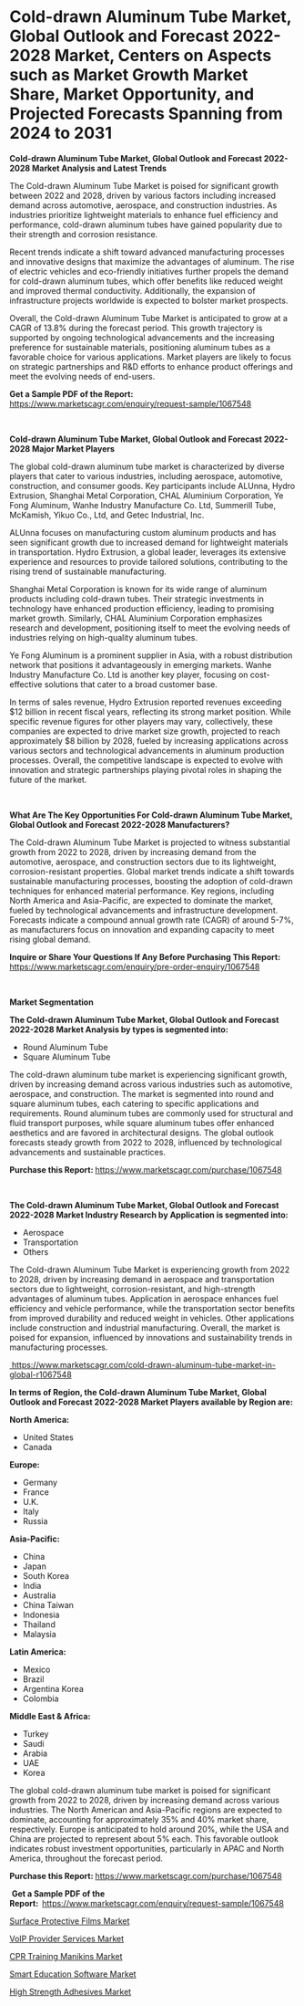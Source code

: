 <p><h1>Cold-drawn Aluminum Tube Market, Global Outlook and Forecast 2022-2028 Market, Centers on Aspects such as Market Growth Market Share, Market Opportunity, and Projected Forecasts Spanning from 2024 to 2031</h1></p><p><strong>Cold-drawn Aluminum Tube Market, Global Outlook and Forecast 2022-2028 Market Analysis and Latest Trends</strong></p>
<p><p>The Cold-drawn Aluminum Tube Market is poised for significant growth between 2022 and 2028, driven by various factors including increased demand across automotive, aerospace, and construction industries. As industries prioritize lightweight materials to enhance fuel efficiency and performance, cold-drawn aluminum tubes have gained popularity due to their strength and corrosion resistance.</p><p>Recent trends indicate a shift toward advanced manufacturing processes and innovative designs that maximize the advantages of aluminum. The rise of electric vehicles and eco-friendly initiatives further propels the demand for cold-drawn aluminum tubes, which offer benefits like reduced weight and improved thermal conductivity. Additionally, the expansion of infrastructure projects worldwide is expected to bolster market prospects.</p><p>Overall, the Cold-drawn Aluminum Tube Market is anticipated to grow at a CAGR of 13.8% during the forecast period. This growth trajectory is supported by ongoing technological advancements and the increasing preference for sustainable materials, positioning aluminum tubes as a favorable choice for various applications. Market players are likely to focus on strategic partnerships and R&D efforts to enhance product offerings and meet the evolving needs of end-users.</p></p>
<p><strong>Get a Sample PDF of the Report:&nbsp;</strong> <a href="https://www.marketscagr.com/enquiry/request-sample/1067548">https://www.marketscagr.com/enquiry/request-sample/1067548</a></p>
<p>&nbsp;</p>
<p><strong>Cold-drawn Aluminum Tube Market, Global Outlook and Forecast 2022-2028 Major Market Players</strong></p>
<p><p>The global cold-drawn aluminum tube market is characterized by diverse players that cater to various industries, including aerospace, automotive, construction, and consumer goods. Key participants include ALUnna, Hydro Extrusion, Shanghai Metal Corporation, CHAL Aluminium Corporation, Ye Fong Aluminum, Wanhe Industry Manufacture Co. Ltd, Summerill Tube, McKamish, Yikuo Co., Ltd, and Getec Industrial, Inc.</p><p>ALUnna focuses on manufacturing custom aluminum products and has seen significant growth due to increased demand for lightweight materials in transportation. Hydro Extrusion, a global leader, leverages its extensive experience and resources to provide tailored solutions, contributing to the rising trend of sustainable manufacturing.</p><p>Shanghai Metal Corporation is known for its wide range of aluminum products including cold-drawn tubes. Their strategic investments in technology have enhanced production efficiency, leading to promising market growth. Similarly, CHAL Aluminium Corporation emphasizes research and development, positioning itself to meet the evolving needs of industries relying on high-quality aluminum tubes.</p><p>Ye Fong Aluminum is a prominent supplier in Asia, with a robust distribution network that positions it advantageously in emerging markets. Wanhe Industry Manufacture Co. Ltd is another key player, focusing on cost-effective solutions that cater to a broad customer base.</p><p>In terms of sales revenue, Hydro Extrusion reported revenues exceeding $12 billion in recent fiscal years, reflecting its strong market position. While specific revenue figures for other players may vary, collectively, these companies are expected to drive market size growth, projected to reach approximately $8 billion by 2028, fueled by increasing applications across various sectors and technological advancements in aluminum production processes. Overall, the competitive landscape is expected to evolve with innovation and strategic partnerships playing pivotal roles in shaping the future of the market.</p></p>
<p>&nbsp;</p>
<p><strong>What Are The Key Opportunities For Cold-drawn Aluminum Tube Market, Global Outlook and Forecast 2022-2028 Manufacturers?</strong></p>
<p><p>The Cold-drawn Aluminum Tube Market is projected to witness substantial growth from 2022 to 2028, driven by increasing demand from the automotive, aerospace, and construction sectors due to its lightweight, corrosion-resistant properties. Global market trends indicate a shift towards sustainable manufacturing processes, boosting the adoption of cold-drawn techniques for enhanced material performance. Key regions, including North America and Asia-Pacific, are expected to dominate the market, fueled by technological advancements and infrastructure development. Forecasts indicate a compound annual growth rate (CAGR) of around 5-7%, as manufacturers focus on innovation and expanding capacity to meet rising global demand.</p></p>
<p><strong>Inquire or Share Your Questions If Any Before Purchasing This Report:</strong> <a href="https://www.marketscagr.com/enquiry/pre-order-enquiry/1067548">https://www.marketscagr.com/enquiry/pre-order-enquiry/1067548</a></p>
<p>&nbsp;</p>
<p><strong>Market Segmentation</strong></p>
<p><strong>The Cold-drawn Aluminum Tube Market, Global Outlook and Forecast 2022-2028 Market Analysis by types is segmented into:</strong></p>
<p><ul><li>Round Aluminum Tube</li><li>Square Aluminum Tube</li></ul></p>
<p><p>The cold-drawn aluminum tube market is experiencing significant growth, driven by increasing demand across various industries such as automotive, aerospace, and construction. The market is segmented into round and square aluminum tubes, each catering to specific applications and requirements. Round aluminum tubes are commonly used for structural and fluid transport purposes, while square aluminum tubes offer enhanced aesthetics and are favored in architectural designs. The global outlook forecasts steady growth from 2022 to 2028, influenced by technological advancements and sustainable practices.</p></p>
<p><strong>Purchase this Report:&nbsp;</strong><a href="https://www.marketscagr.com/purchase/1067548">https://www.marketscagr.com/purchase/1067548</a></p>
<p>&nbsp;</p>
<p><strong>The Cold-drawn Aluminum Tube Market, Global Outlook and Forecast 2022-2028 Market Industry Research by Application is segmented into:</strong></p>
<p><ul><li>Aerospace</li><li>Transportation</li><li>Others</li></ul></p>
<p><p>The Cold-drawn Aluminum Tube Market is experiencing growth from 2022 to 2028, driven by increasing demand in aerospace and transportation sectors due to lightweight, corrosion-resistant, and high-strength advantages of aluminum tubes. Application in aerospace enhances fuel efficiency and vehicle performance, while the transportation sector benefits from improved durability and reduced weight in vehicles. Other applications include construction and industrial manufacturing. Overall, the market is poised for expansion, influenced by innovations and sustainability trends in manufacturing processes.</p></p>
<p><a href="https://www.marketscagr.com/cold-drawn-aluminum-tube-market-in-global-r1067548">&nbsp;https://www.marketscagr.com/cold-drawn-aluminum-tube-market-in-global-r1067548</a></p>
<p><strong>In terms of Region, the Cold-drawn Aluminum Tube Market, Global Outlook and Forecast 2022-2028 Market Players available by Region are:</strong></p>
<p>
    <p> <strong> North America: </strong>
        <ul>
            <li>United States</li>
            <li>Canada</li>
        </ul>
        </p> 
    <p> <strong> Europe: </strong>
        <ul>
            <li>Germany</li>
            <li>France</li>
            <li>U.K.</li>
            <li>Italy</li>
            <li>Russia</li>
        </ul>
        </p> 
    <p> <strong> Asia-Pacific: </strong>
        <ul>
            <li>China</li>
            <li>Japan</li>
            <li>South Korea</li>
            <li>India</li>
            <li>Australia</li>
            <li>China Taiwan</li>
            <li>Indonesia</li>
            <li>Thailand</li>
            <li>Malaysia</li>
        </ul>
        </p> 
    <p> <strong> Latin America: </strong>
        <ul>
            <li>Mexico</li>
            <li>Brazil</li>
            <li>Argentina Korea</li>
            <li>Colombia</li>
        </ul>
        </p> 
    <p> <strong> Middle East & Africa: </strong>
        <ul>
            <li>Turkey</li>
            <li>Saudi</li>
            <li>Arabia</li>
            <li>UAE</li>
            <li>Korea</li>
        </ul>
    </p>
    </p>
<p><p>The global cold-drawn aluminum tube market is poised for significant growth from 2022 to 2028, driven by increasing demand across various industries. The North American and Asia-Pacific regions are expected to dominate, accounting for approximately 35% and 40% market share, respectively. Europe is anticipated to hold around 20%, while the USA and China are projected to represent about 5% each. This favorable outlook indicates robust investment opportunities, particularly in APAC and North America, throughout the forecast period.</p></p>
<p><strong>Purchase this Report: </strong><a href="https://www.marketscagr.com/purchase/1067548">https://www.marketscagr.com/purchase/1067548</a></p>
<p>&nbsp;<strong>Get a Sample PDF of the Report:&nbsp;&nbsp;</strong><a href="https://www.marketscagr.com/enquiry/request-sample/1067548">https://www.marketscagr.com/enquiry/request-sample/1067548</a></p>
<p><strong></strong></p>
<p><p><a href="https://issuu.com/reportprime-2/docs/surface-protective-films-market-siz_fff83e69bffd21">Surface Protective Films Market</a></p><p><a href="https://www.linkedin.com/pulse/global-voip-provider-services-market-projected-grow-cagr-4ytqe?trackingId=hVAlBCMoSo6dsWAA9ezSqg%3D%3D">VoIP Provider Services Market</a></p><p><a href="https://medium.com/@kathleenjacksond65/the-cpr-training-manikins-market-has-grown-significantly-as-a-result-of-several-important-causes-196ebcabf14f">CPR Training Manikins Market</a></p><p><a href="https://www.linkedin.com/pulse/global-smart-education-software-market-landscape-future-ayjfe?trackingId=55QbJxlqRkuP%2BHumz8ULaA%3D%3D">Smart Education Software Market</a></p><p><a href="https://issuu.com/reportprime-2/docs/high-strength-adhesives-market-size_ecb404edacc858">High Strength Adhesives Market</a></p></p>